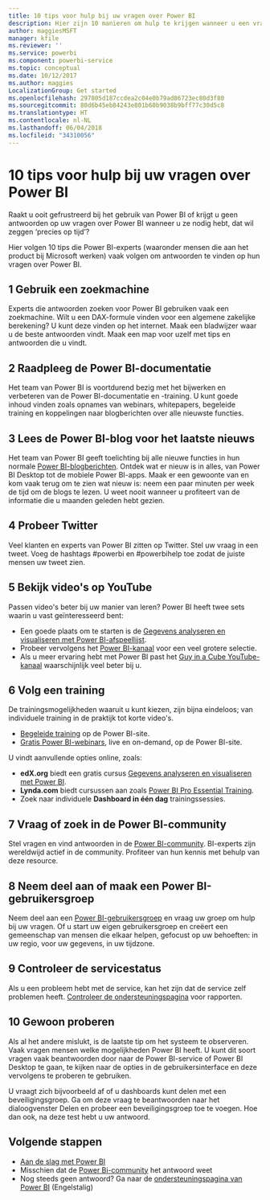 ```yaml
---
title: 10 tips voor hulp bij uw vragen over Power BI
description: Hier zijn 10 manieren om hulp te krijgen wanneer u een vraag hebt over Power BI
author: maggiesMSFT
manager: kfile
ms.reviewer: ''
ms.service: powerbi
ms.component: powerbi-service
ms.topic: conceptual
ms.date: 10/12/2017
ms.author: maggies
LocalizationGroup: Get started
ms.openlocfilehash: 297805d187ccdea2c04e0b79ad86723ec80d3f80
ms.sourcegitcommit: 80d6b45eb84243e801b60b9038b9bff77c30d5c8
ms.translationtype: HT
ms.contentlocale: nl-NL
ms.lasthandoff: 06/04/2018
ms.locfileid: "34310056"
---
```

# <a name="10-tips-for-getting-help-with-your-power-bi-questions"></a>10 tips voor hulp bij uw vragen over Power BI
Raakt u ooit gefrustreerd bij het gebruik van Power BI of krijgt u geen antwoorden op uw vragen over Power BI wanneer u ze nodig hebt, dat wil zeggen ‘precies op tijd’? 

Hier volgen 10 tips die Power BI-experts (waaronder mensen die aan het product bij Microsoft werken) vaak volgen om antwoorden te vinden op hun vragen over Power BI.

## <a name="1-use-a-search-engine"></a>1 Gebruik een zoekmachine
Experts die antwoorden zoeken voor Power BI gebruiken vaak een zoekmachine. Wilt u een DAX-formule vinden voor een algemene zakelijke berekening? U kunt deze vinden op het internet. Maak een bladwijzer waar u de beste antwoorden vindt. Maak een map voor uzelf met tips en antwoorden die u vindt.


## <a name="2-check-the-power-bi-documentation"></a>2 Raadpleeg de Power BI-documentatie
Het team van Power BI is voortdurend bezig met het bijwerken en verbeteren van de Power BI-documentatie en -training. U kunt goede inhoud vinden zoals opnames van webinars, whitepapers, begeleide training en koppelingen naar blogberichten over alle nieuwste functies.

## <a name="3-read-the-power-bi-blog-for-the-latest-news"></a>3 Lees de Power BI-blog voor het laatste nieuws
Het team van Power BI geeft toelichting bij alle nieuwe functies in hun normale [Power BI-blogberichten](https://powerbi.microsoft.com/blog/). Ontdek wat er nieuw is in alles, van Power BI Desktop tot de mobiele Power BI-apps. Maak er een gewoonte van en kom vaak terug om te zien wat nieuw is: neem een paar minuten per week de tijd om de blogs te lezen. U weet nooit wanneer u profiteert van de informatie die u maanden geleden hebt gezien.

## <a name="4-try-twitter"></a>4 Probeer Twitter
Veel klanten en experts van Power BI zitten op Twitter. Stel uw vraag in een tweet. Voeg de hashtags #powerbi en #powerbihelp toe zodat de juiste mensen uw tweet zien.

## <a name="5-watch-videos-on-youtube"></a>5 Bekijk video's op YouTube
Passen video's beter bij uw manier van leren? Power BI heeft twee sets waarin u vast geïnteresseerd bent:

* Een goede plaats om te starten is de [Gegevens analyseren en visualiseren met Power BI-afspeellijst](https://www.youtube.com/playlist?list=PL1N57mwBHtN0JFoKSR0n-tBkUJHeMP2cP).
* Probeer vervolgens het [Power BI-kanaal](https://www.youtube.com/user/mspowerbi/videos) voor een veel grotere selectie.
* Als u meer ervaring hebt met Power BI past het [Guy in a Cube YouTube-kanaal](https://www.youtube.com/channel/UCFp1vaKzpfvoGai0vE5VJ0w) waarschijnlijk veel beter bij u.

## <a name="6-attend-training"></a>6 Volg een training
De trainingsmogelijkheden waaruit u kunt kiezen, zijn bijna eindeloos; van individuele training in de praktijk tot korte video's.

* [Begeleide training](guided-learning/gettingstarted.yml?tutorial-step=1) op de Power BI-site.
* [Gratis Power BI-webinars](webinars.md), live en on-demand, op de Power BI-site.

U vindt aanvullende opties online, zoals:

* **edX.org** biedt een gratis cursus [Gegevens analyseren en visualiseren met Power BI](https://www.edx.org/course/analyzing-visualizing-data-power-bi-microsoft-dat207x-4).
* **Lynda.com** biedt cursussen aan zoals [Power BI Pro Essential Training](https://www.lynda.com/Power-BI-tutorials/Power-BI-Pro-Essential-Training/485820-2.html).
* Zoek naar individuele **Dashboard in één dag** trainingssessies.

## <a name="7-ask-or-search-in-the-power-bi-community"></a>7 Vraag of zoek in de Power BI-community
Stel vragen en vind antwoorden in de [Power BI-community](http://community.powerbi.com). BI-experts zijn wereldwijd actief in de community. Profiteer van hun kennis met behulp van deze resource.

## <a name="8-join-or-create-a-power-bi-user-group"></a>8 Neem deel aan of maak een Power BI-gebruikersgroep
Neem deel aan een [Power BI-gebruikersgroep](https://community.powerbi.com/t5/Power-BI-User-Groups/ct-p/Groups) en vraag uw groep om hulp bij uw vragen. Of u start uw eigen gebruikersgroep en creëert een gemeenschap van mensen die elkaar helpen, gefocust op uw behoeften: in uw regio, voor uw gegevens, in uw tijdzone.

## <a name="9-check-the-service-status"></a>9 Controleer de servicestatus
Als u een probleem hebt met de service, kan het zijn dat de service zelf problemen heeft. [Controleer de ondersteuningspagina](https://powerbi.microsoft.com/support/) voor rapporten.

## <a name="10-just-try-it"></a>10 Gewoon proberen
Als al het andere mislukt, is de laatste tip om het systeem te observeren. Vaak vragen mensen welke mogelijkheden Power BI heeft. U kunt dit soort vragen vaak beantwoorden door naar de Power BI-service of Power BI Desktop te gaan, te kijken naar de opties in de gebruikersinterface en deze vervolgens te proberen te gebruiken.

U vraagt zich bijvoorbeeld af of u dashboards kunt delen met een beveiligingsgroep. Ga om deze vraag te beantwoorden naar het dialoogvenster Delen en probeer een beveiligingsgroep toe te voegen. Hoe dan ook, na deze test hebt u uw antwoord.

## <a name="next-steps"></a>Volgende stappen
* [Aan de slag met Power BI](service-get-started.md)
* Misschien dat de [Power Bi-community](http://community.powerbi.com/) het antwoord weet
* Nog steeds geen antwoord? Ga naar de [ondersteuningspagina van Power BI](https://powerbi.microsoft.com/support/) (Engelstalig)
